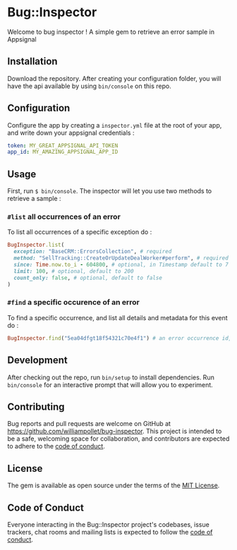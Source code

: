 # Bug::Inspector

Welcome to bug inspector ! A simple gem to retrieve an error sample in Appsignal

## Installation

Download the repository. After creating your configuration folder, you will have the api available by using `bin/console` on this repo.

## Configuration

Configure the app by creating a `inspector.yml` file at the root of your app, and write down your appsignal credentials :

```yaml
token: MY_GREAT_APPSIGNAL_API_TOKEN
app_id: MY_AMAZING_APPSIGNAL_APP_ID
```

## Usage

First, run `$ bin/console`. The inspector will let you use two methods to retrieve a sample :

### `#list` all occurrences of an error

To list all occurrences of a specific exception do :
```ruby
BugInspector.list(
  exception: "BaseCRM::ErrorsCollection", # required
  method: "SellTracking::CreateOrUpdateDealWorker#perform", # required
  since: Time.now.to_i - 604800, # optional, in Timestamp default to 7 days ago
  limit: 100, # optional, default to 200
  count_only: false, # optional, default to false
)
```

### `#find` a specific occurence of an error

To find a specific occurrence, and list all details and metadata for this event do :
```ruby
BugInspector.find("5ea04dfgt18f54321c70e4f1") # an error occurrence id, you can retrieve it by listing all occurrences of an error
```

## Development

After checking out the repo, run `bin/setup` to install dependencies. Run `bin/console` for an interactive prompt that will allow you to experiment.

## Contributing

Bug reports and pull requests are welcome on GitHub at https://github.com/williampollet/bug-inspector. This project is intended to be a safe, welcoming space for collaboration, and contributors are expected to adhere to the [code of conduct](https://github.com/williampollet/bug-inspector/blob/master/CODE_OF_CONDUCT.md).


## License

The gem is available as open source under the terms of the [MIT License](https://opensource.org/licenses/MIT).

## Code of Conduct

Everyone interacting in the Bug::Inspector project's codebases, issue trackers, chat rooms and mailing lists is expected to follow the [code of conduct](https://github.com/williampollet/bug-inspector/blob/master/CODE_OF_CONDUCT.md).
